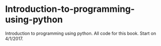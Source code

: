 # Introduction-to-programming-using-python
Introduction to programming using python. All code for this book. Start on 4/1/2017.
